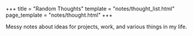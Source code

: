 +++
title = "Random Thoughts"
template = "notes/thought_list.html"
page_template = "notes/thought.html"
+++

Messy notes about ideas for projects, work, and various things in my life.
